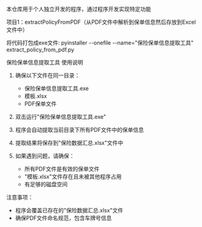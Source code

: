 本仓库用于个人独立开发的程序，通过程序开发实现特定功能

项目1：extractPolicyFromPDF（从PDF文件中解析到保单信息然后存放到Excel文件中）

将代码打包成exe文件:
pyinstaller --onefile --name="保险保单信息提取工具" extract_policy_from_pdf.py

保险保单信息提取工具 使用说明

1. 确保以下文件在同一目录：
   - 保险保单信息提取工具.exe
   - 模板.xlsx
   - PDF保单文件

2. 双击运行"保险保单信息提取工具.exe"

3. 程序会自动提取当前目录下所有PDF文件中的保单信息

4. 提取结果将保存到"保险数据汇总.xlsx"文件中

5. 如果遇到问题，请确保：
   - 所有PDF文件是有效的保单文件
   - "模板.xlsx"文件存在且未被其他程序占用
   - 有足够的磁盘空间

注意事项：
- 程序会覆盖已存在的"保险数据汇总.xlsx"文件
- 确保PDF文件命名规范，包含车牌号信息
